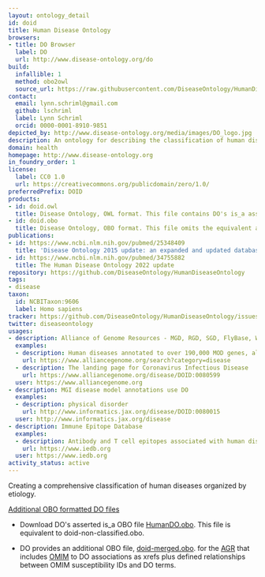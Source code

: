 ```yaml
---
layout: ontology_detail
id: doid
title: Human Disease Ontology
browsers:
- title: DO Browser
  label: DO
  url: http://www.disease-ontology.org/do
build:
  infallible: 1
  method: obo2owl
  source_url: https://raw.githubusercontent.com/DiseaseOntology/HumanDiseaseOntology/master/src/ontology/doid.obo
contact:
  email: lynn.schriml@gmail.com
  github: lschriml
  label: Lynn Schriml
  orcid: 0000-0001-8910-9851
depicted_by: http://www.disease-ontology.org/media/images/DO_logo.jpg
description: An ontology for describing the classification of human diseases organized by etiology.
domain: health
homepage: http://www.disease-ontology.org
in_foundry_order: 1
license:
  label: CC0 1.0
  url: https://creativecommons.org/publicdomain/zero/1.0/
preferredPrefix: DOID
products:
- id: doid.owl
  title: Disease Ontology, OWL format. This file contains DO's is_a asserted hierarchy plus equivalent axioms to other OBO Foundry ontologies.
- id: doid.obo
  title: Disease Ontology, OBO format. This file omits the equivalent axioms.
publications:
- id: https://www.ncbi.nlm.nih.gov/pubmed/25348409
  title: 'Disease Ontology 2015 update: an expanded and updated database of human diseases for linking biomedical knowledge through disease data'
- id: https://www.ncbi.nlm.nih.gov/pubmed/34755882
  title: The Human Disease Ontology 2022 update
repository: https://github.com/DiseaseOntology/HumanDiseaseOntology
tags:
- disease
taxon:
  id: NCBITaxon:9606
  label: Homo sapiens
tracker: https://github.com/DiseaseOntology/HumanDiseaseOntology/issues
twitter: diseaseontology
usages:
- description: Alliance of Genome Resources - MGD, RGD, SGD, FlyBase, WormBase, ZFIN use DO
  examples:
  - description: Human diseases annotated to over 190,000 MOD genes, alleles, disease models and human genes
    url: https://www.alliancegenome.org/search?category=disease
  - description: The landing page for Coronavirus Infectious Disease
    url: https://www.alliancegenome.org/disease/DOID:0080599
  user: https://www.alliancegenome.org
- description: MGI disease model annotations use DO
  examples:
  - description: physical disorder
    url: http://www.informatics.jax.org/disease/DOID:0080015
  user: http://www.informatics.jax.org/disease
- description: Immune Epitope Database
  examples:
  - description: Antibody and T cell epitopes associated with human diseases
    url: https://www.iedb.org
  user: https://www.iedb.org
activity_status: active
---
```


Creating a comprehensive classification of human diseases organized by etiology.

<u>Additional OBO formatted DO files</u>
- Download DO's asserted is_a OBO file [HumanDO.obo](https://raw.githubusercontent.com/DiseaseOntology/HumanDiseaseOntology/master/src/ontology/HumanDO.obo). 
This file is equivalent to doid-non-classified.obo.

- DO provides an additional OBO file, [doid-merged.obo](https://raw.githubusercontent.com/DiseaseOntology/HumanDiseaseOntology/master/src/ontology/doid-merged.obo). 
 for the [AGR](http://www.alliancegenome.org) that includes [OMIM](http://omim.org) to DO associations as xrefs plus defined  relationships between OMIM susceptibility IDs and DO terms.  
